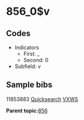 # 856\_0$v

## Codes

-   Indicators
    -   First: \_
    -   Second: 0
-   Subfield: v

## Sample bibs

11853883 [Quicksearch](https://search.library.yale.edu/catalog/11853883) [VXWS](http://prodorbis.library.yale.edu:7014/vxws/GetHoldingsService?bibId=11853883)

**Parent topic:**[856](../../tags/856/856.md)

